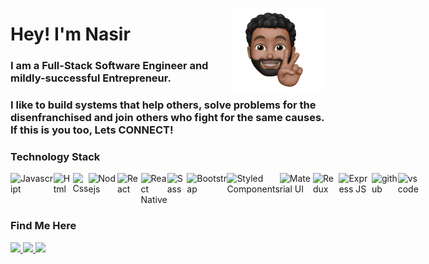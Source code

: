 

<img src="https://github.com/NasirAbdirahman/assets/blob/master/peace.png" width='150' align="right"><h1>Hey! I'm Nasir </h1>


### I am a Full-Stack Software Engineer and mildly-successful Entrepreneur.
### I like to build systems that help others, solve problems for the disenfranchised and join others who fight for the same causes. If this is you too, Lets CONNECT!

### Technology Stack
<div style='display: flex; align-content: center'>
  <img src="https://img.shields.io/badge/-JavaScript-black?style=flat-square&logo=javascript" alt='Javascript'> 
  <img src="https://img.shields.io/badge/-HTML-black?style=flat-square&logo=html5" alt='Html'> 
  <img src="https://img.shields.io/badge/-CSS-black?style=flat-square&logo=css3" alt='Css'> 
  <img src="https://img.shields.io/badge/-Node.js-black?style=flat-square&logo=node.js" alt='Nodejs'> 
  <img src="https://img.shields.io/badge/-React-black?style=flat-square&logo=react" alt='React'> 
  <img src="https://img.shields.io/badge/React_Native-black?style=flat-square&logo=react&logoColor=61DAFB" alt='React Native'>
  <img src="https://img.shields.io/badge/-Sass-black?style=flat-square&logo=sass" alt='Sass'>
  <img src="https://img.shields.io/badge/Bootstrap-black?style=flat-square&logo=bootstrap&logoColor=563D7C" alt='Bootstrap'>  
  <img src="https://img.shields.io/badge/styled--components-black?style=flat-squaree&logo=styled-components&logoColor=DB7093" alt='Styled Components'>  
  <img src="https://img.shields.io/badge/Material--UI-black?style=flat-square&logo=material-ui&logoColor=0081CB" alt='Material UI'>  
  <img src="https://img.shields.io/badge/Redux-black?style=flat-square&logo=redux&logoColor=593D88" alt='Redux'> 
  <img src="https://img.shields.io/badge/Express.js-black?style=flat-square&logo=express&logoColor=white" alt='Express JS'> 
  <img src="https://img.shields.io/badge/-GitHub-black?style=flat-square&logo=github" alt='github'> 
  <img src="https://img.shields.io/badge/-Visual%20Studio%20Code-black?style=flat-square&logo=visual-studio-code&logoColor=007ACC" alt='vs code'> 
</div>

### Find Me Here
<a href="https://www.nasirabdirahman.com/">
  <img src="https://img.shields.io/badge/-nasirabdirahman.com-321b8d?style=for-the-badge&logo=Google-Chrome&logoColor=white"/>
</a>
<a href="https://www.linkedin.com/in/abdul-nasir-abdirahman/">
  <img src="https://img.shields.io/badge/-Nasir%20Abdirahman-0077B5?style=for-the-badge&logo=Linkedin&logoColor=white"/>
</a>
<a href="mailto:nasir.a.abdirahman@gmail.com">
  <img src="https://img.shields.io/badge/nasirabdirahman@gmail-D14836?style=for-the-badge&logo=Gmail&logoColor=white"/>
</a>
